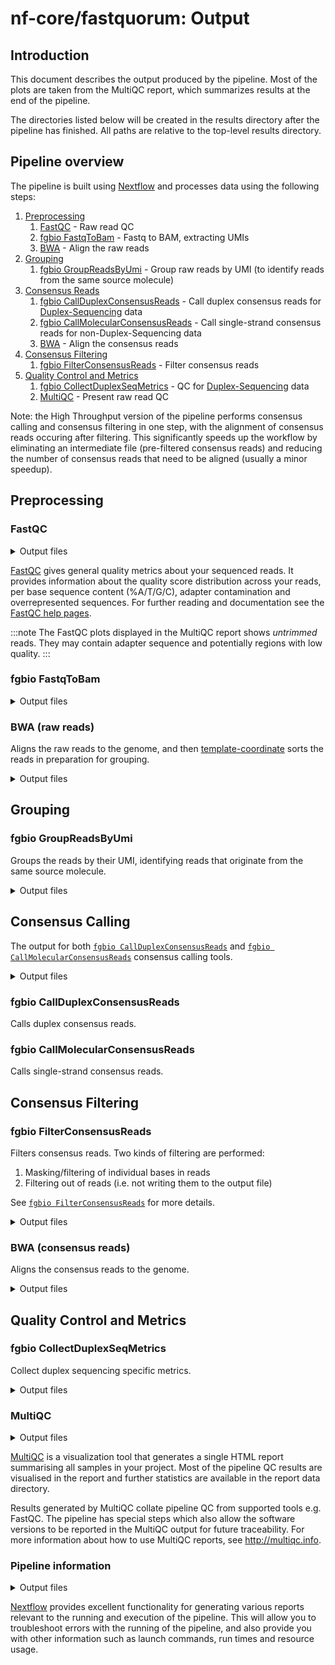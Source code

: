 # nf-core/fastquorum: Output

## Introduction

This document describes the output produced by the pipeline. Most of the plots are taken from the MultiQC report, which summarizes results at the end of the pipeline.

The directories listed below will be created in the results directory after the pipeline has finished. All paths are relative to the top-level results directory.

## Pipeline overview

The pipeline is built using [Nextflow](https://www.nextflow.io/) and processes data using the following steps:

1. [Preprocessing](#preprocessing)
   1. [FastQC](#fastqc) - Raw read QC
   2. [fgbio FastqToBam](#fgbio-fastqtobam) - Fastq to BAM, extracting UMIs
   3. [BWA](#bwa-raw-reads) - Align the raw reads
2. [Grouping](#grouping)
   1. [fgbio GroupReadsByUmi](#fgbio-groupreadsbyumi) - Group raw reads by UMI (to identify reads from the same source molecule)
3. [Consensus Reads](#consensus-calling)
   1. [fgbio CallDuplexConsensusReads](#fgbio-callduplexconsensusreads) - Call duplex consensus reads for [Duplex-Sequencing][duplex-seq-link] data
   2. [fgbio CallMolecularConsensusReads](#fgbio-callduplexconsensusreads) - Call single-strand consensus reads for non-Duplex-Sequencing data
   3. [BWA](#bwa-consensus-reads) - Align the consensus reads
4. [Consensus Filtering](#consensus-filtering)
   1. [fgbio FilterConsensusReads](#fgbio-filterconsensusreads) - Filter consensus reads
5. [Quality Control and Metrics](#quality-control-and-metrics)
   1. [fgbio CollectDuplexSeqMetrics]() - QC for [Duplex-Sequencing][duplex-seq-link] data
   2. [MultiQC](#multiqc) - Present raw read QC

Note: the High Throughput version of the pipeline performs consensus calling and consensus filtering in one step, with the alignment of consensus reads occuring after filtering.
This significantly speeds up the workflow by eliminating an intermediate file (pre-filtered consensus reads) and reducing the number of consensus reads that need to be aligned (usually a minor speedup).

[duplex-seq-link]: https://en.wikipedia.org/wiki/Duplex_sequencing

## Preprocessing

### FastQC

<details markdown="1">
<summary>Output files</summary>

**Output directory: `{outdir}/preprocessing/fastqc/<sample>`**

- `*_fastqc.html`: [FastQC](http://www.bioinformatics.babraham.ac.uk/projects/fastqc/) report containing quality metrics.
- `*_fastqc.zip`: Zip archive containing the [FastQC](http://www.bioinformatics.babraham.ac.uk/projects/fastqc/) report, tab-delimited data file and plot images.

</details>

[FastQC](http://www.bioinformatics.babraham.ac.uk/projects/fastqc/) gives general quality metrics about your sequenced reads. It provides information about the quality score distribution across your reads, per base sequence content (%A/T/G/C), adapter contamination and overrepresented sequences. For further reading and documentation see the [FastQC help pages](http://www.bioinformatics.babraham.ac.uk/projects/fastqc/Help/).

<!-- TODO update with example plots -->

:::note
The FastQC plots displayed in the MultiQC report shows _untrimmed_ reads. They may contain adapter sequence and potentially regions with low quality.
:::

### fgbio FastqToBam

<details markdown="1">
<summary>Output files</summary>

**Output directory: `{outdir}/preprocessing/fastqtobam/<sample>`**

- '\*.unmapped.bam`
  - the unmapped BAM produced by [`fgbio FastqToBam`](http://fulcrumgenomics.github.io/fgbio/tools/latest/FastqToBam.html).
  - the `RX` [SAM tag](https://samtools.github.io/hts-specs/SAMtags.pdf) stores the raw bases for the reads unique molecular identifier (UMI)

</details>

### BWA (raw reads)

Aligns the raw reads to the genome, and then [template-coordinate](https://www.htslib.org/doc/samtools-sort.html) sorts the reads in preparation for grouping.

<details markdown="1">
<summary>Output files</summary>

**Output directory: `{outdir}/preprocessing/align_raw_bam/<sample>`**

- '\*.mapped.bam`
  - the mapped BAM produced by:
    - aligning with [`bwa mem`](https://github.com/lh3/bwa)
    - reformatted by [`fgbio ZipperBam`](http://fulcrumgenomics.github.io/fgbio/tools/latest/ZipperBam.html) (to transfer any [SAM tags](https://samtools.github.io/hts-specs/SAMtags.pdf) from the unmapped BAM to the mapped BAM, since this is not carried forward by BWA)
    - template-coordinate sorted by [`samtools sort`](http://www.htslib.org/doc/samtools.html)
  - the `RX` [SAM tag](https://samtools.github.io/hts-specs/SAMtags.pdf) stores the raw bases for the reads unique molecular identifier (UMI)

</details>

## Grouping

### fgbio GroupReadsByUmi

Groups the reads by their UMI, identifying reads that originate from the same source molecule.

<details markdown="1">
<summary>Output files</summary>

**Output directory: `{outdir}/grouping/groupreadsbyumi/<sample>`**

- '\*.mapped.bam`
  - the group BAM produced by [`fgbio GroupReadsByUmi`](http://fulcrumgenomics.github.io/fgbio/tools/latest/GroupReadsByUmi.html)
  - the `MI` [SAM tag](https://samtools.github.io/hts-specs/SAMtags.pdf) stores the molecular identifier for the read after grouping.
- '\*.grouped-family-sizes.txt'
  - the metric produced by [`fgbio GroupReadsByUmi`](http://fulcrumgenomics.github.io/fgbio/tools/latest/GroupReadsByUmi.html) that describes the distribution of tag family sizes observed during grouping ([see this link](https://fulcrumgenomics.github.io/fgbio/metrics/latest/#tagfamilysizemetric)).

</details>

## Consensus Calling

The output for both [`fgbio CallDuplexConsensusReads`](http://fulcrumgenomics.github.io/fgbio/tools/latest/CallDuplexConsensusReads.html) and [`fgbio CallMolecularConsensusReads`](http://fulcrumgenomics.github.io/fgbio/tools/latest/CallMolecularConsensusReads.html) consensus calling tools.

<details markdown="1">
<summary>Output files</summary>

**Output directory: `{outdir}/consensus_calling/called/<sample>`**

- '\*.cons.unmapped.bam`
  - the BAM with consensus calls
  - see [this description](https://github.com/fulcrumgenomics/fgbio/wiki/Developer-Note:-Tracking-Reads-through-Grouping-and-Duplex-Consensus-Calling#consensus-calling-tags) of [SAM tag](https://samtools.github.io/hts-specs/SAMtags.pdf) added to consensus reads.

</details>

### fgbio CallDuplexConsensusReads

Calls duplex consensus reads.

### fgbio CallMolecularConsensusReads

Calls single-strand consensus reads.

## Consensus Filtering

### fgbio FilterConsensusReads

Filters consensus reads.
Two kinds of filtering are performed:

1. Masking/filtering of individual bases in reads
2. Filtering out of reads (i.e. not writing them to the output file)

See [`fgbio FilterConsensusReads`](http://fulcrumgenomics.github.io/fgbio/tools/latest/FilterConsensusReads.html) for more details.

<details markdown="1">
<summary>Output files</summary>

**Output directory: `{outdir}/consensus_filtering/filtered/<sample>`**

- '\*.cons.filtered.bam`
  - the BAM with filtered consensus calls produced by [`fgbio FilterConsensusReads`](http://fulcrumgenomics.github.io/fgbio/tools/latest/FilterConsensusReads.html)

</details>

### BWA (consensus reads)

Aligns the consensus reads to the genome.

<details markdown="1">
<summary>Output files</summary>

**Output directory: `{outdir}/filtering/align_consensus_bam/<sample>`**

- '\*.mapped.bam`
  - the mapped BAM produced by:
    - aligning with [`bwa mem`](https://github.com/lh3/bwa)
    - reformatted by [`fgbio ZipperBam`](http://fulcrumgenomics.github.io/fgbio/tools/latest/ZipperBam.html) (to transfer any [SAM tags](https://samtools.github.io/hts-specs/SAMtags.pdf) from the unmapped BAM to the mapped BAM, since this is not carried forward by BWA)
- '\*.mapped.bam.bai`
  - the mapped BAM index (high-throughput mode only)

</details>

## Quality Control and Metrics

### fgbio CollectDuplexSeqMetrics

Collect duplex sequencing specific metrics.

<details markdown="1">
<summary>Output files</summary>

**Output directory: `{outdir}/metrics/duplex_seq/<sample>`**

Metrics produced by [`fgbio CollectDuplexSeqMetrics`](http://fulcrumgenomics.github.io/fgbio/tools/latest/CollectDuplexSeqMetrics.html):

- `*.family_sizes.txt*` - metrics on the frequency of different types of families of different sizes
- `*.duplex_family_sizes.txt*`- metrics on the frequency of duplex tag families by the number of observations from each strand
- `*.duplex_yield_metrics.txt*`- summary QC metrics produced using 5%, 10%, 15%...100% of the data
- `*.umi_counts.txt*`- metrics on the frequency of observations of UMIs within reads and tag families
- `*.duplex_qc.pdf*`- a series of plots generated from the preceding metrics files for visualization
- `*.duplex_umi_counts.txt*`- (optional) metrics on the frequency of observations of duplex UMIs within reads and tag families. This file is only produced _if_ the `--duplex-umi-counts` option is used as it requires significantly more memory to track all pairs of UMIs seen when a large number of UMI sequences are present.

</details>

### MultiQC

<details markdown="1">
<summary>Output files</summary>

- `multiqc/`
  - `multiqc_report.html`: a standalone HTML file that can be viewed in your web browser.
  - `multiqc_data/`: directory containing parsed statistics from the different tools used in the pipeline.
  - `multiqc_plots/`: directory containing static images from the report in various formats.

</details>

[MultiQC](http://multiqc.info) is a visualization tool that generates a single HTML report summarising all samples in your project. Most of the pipeline QC results are visualised in the report and further statistics are available in the report data directory.

Results generated by MultiQC collate pipeline QC from supported tools e.g. FastQC. The pipeline has special steps which also allow the software versions to be reported in the MultiQC output for future traceability. For more information about how to use MultiQC reports, see <http://multiqc.info>.

### Pipeline information

<details markdown="1">
<summary>Output files</summary>

- `pipeline_info/`
  - Reports generated by Nextflow: `execution_report.html`, `execution_timeline.html`, `execution_trace.txt` and `pipeline_dag.dot`/`pipeline_dag.svg`.
  - Reports generated by the pipeline: `pipeline_report.html`, `pipeline_report.txt` and `software_versions.yml`. The `pipeline_report*` files will only be present if the `--email` / `--email_on_fail` parameter is used when running the pipeline.
  - Reformatted samplesheet files used as input to the pipeline: `samplesheet.valid.csv`.
  - Parameters used by the pipeline run: `params.json`.

</details>

[Nextflow](https://www.nextflow.io/docs/latest/tracing.html) provides excellent functionality for generating various reports relevant to the running and execution of the pipeline. This will allow you to troubleshoot errors with the running of the pipeline, and also provide you with other information such as launch commands, run times and resource usage.
